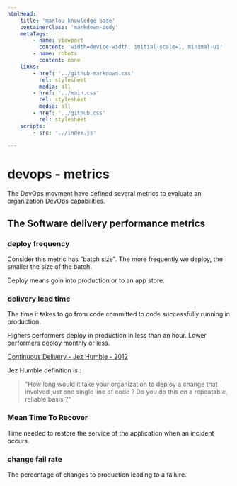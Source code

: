 ```yaml
---
htmlHead:
    title: 'marlou knowledge base' 
    containerClass: 'markdown-body'
    metaTags:
        - name: viewport
          content: 'width=device-width, initial-scale=1, minimal-ui'
        - name: robots
          content: none
    links:
        - href: '../github-markdown.css'
          rel: stylesheet
          media: all
        - href: '../main.css'
          rel: stylesheet
          media: all
        - href: '../github.css'
          rel: stylesheet
    scripts:
        - src: '../index.js'

---
```


# devops - metrics

The DevOps movment have defined several metrics to evaluate an organization DevOps capabilities.

## The Software delivery performance metrics

### deploy frequency

Consider this metric has "batch size". The more frequently we deploy, the smaller the size of the batch.

Deploy means goin into production or to an app store.

### delivery lead time

The time it takes to go from code committed to code successfully running in production.

Highers performers deploy in production in less than an hour. Lower performers deploy monthly or less.

[Continuous Delivery - Jez Humble - 2012](https://www.youtube.com/watch?v=skLJuksCRTw)

Jez Humble definition is :

> "How long would it take your organization to deploy a change that involved just one single line of code ?
> Do you do this on a repeatable, reliable basis ?"

### Mean Time To Recover

Time needed to restore the service of the application when an incident occurs.

### change fail rate

The percentage of changes to production leading to a failure.

